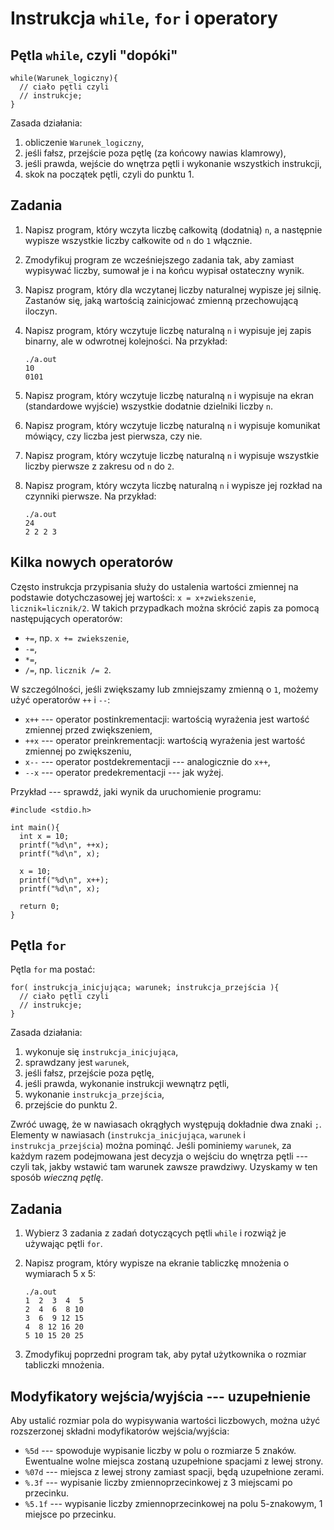 Instrukcja `while`, `for` i operatory
=====================

Pętla `while`, czyli "dopóki"
---------------------

    while(Warunek_logiczny){
      // ciało pętli czyli
      // instrukcje;
    }

Zasada działania:

1. obliczenie `Warunek_logiczny`,
2. jeśli fałsz, przejście poza pętlę (za końcowy nawias klamrowy),
3. jeśli prawda, wejście do wnętrza pętli i wykonanie wszystkich
   instrukcji,
4. skok na początek pętli, czyli do punktu 1.

Zadania
---------------------

1.  Napisz program, który wczyta liczbę całkowitą (dodatnią) `n`,
    a następnie wypisze wszystkie liczby całkowite od `n` do `1` włącznie.

2.  Zmodyfikuj program ze wcześniejszego zadania tak,
    aby zamiast wypisywać liczby, sumował je i na końcu wypisał
    ostateczny wynik.

3.  Napisz program, który dla wczytanej liczby naturalnej wypisze
    jej silnię.
    Zastanów się, jaką wartością zainicjować zmienną przechowującą
    iloczyn.

4.  Napisz program, który wczytuje liczbę naturalną `n` i wypisuje jej
    zapis binarny, ale w odwrotnej kolejności.
    Na przykład:

        ./a.out
        10
        0101

5.	Napisz program, który wczytuje liczbę naturalną `n`
    i wypisuje na ekran (standardowe wyjście) wszystkie dodatnie dzielniki
    liczby `n`.

6.	Napisz program, który wczytuje liczbę naturalną `n`
    i wypisuje komunikat mówiący, czy liczba jest pierwsza, czy nie.

7.  Napisz program, który wczytuje liczbę naturalną `n`
    i wypisuje wszystkie liczby pierwsze z zakresu od `n` do `2`.

8.	Napisz program, który wczyta liczbę naturalną `n`
    i wypisze jej rozkład na czynniki pierwsze. Na przykład:

        ./a.out
        24
        2 2 2 3

Kilka nowych operatorów
---------------------

Często instrukcja przypisania służy do ustalenia wartości zmiennej na
podstawie dotychczasowej jej wartości: `x = x+zwiekszenie`,
`licznik=licznik/2`.
W takich przypadkach można skrócić zapis za pomocą następujących
operatorów:

  * `+=`, np. `x += zwiekszenie`,
  * `-=`,
  * `*=`,
  * `/=`, np. `licznik /= 2`.

W szczególności, jeśli zwiększamy lub zmniejszamy zmienną o `1`,
możemy użyć operatorów `++` i `--`:

  * `x++` --- operator postinkrementacji: wartością wyrażenia jest wartość
    zmiennej przed zwiększeniem,
  * `++x` --- operator preinkrementacji: wartością wyrażenia jest wartość
    zmiennej po zwiększeniu,
  * `x--` --- operator postdekrementacji --- analogicznie do `x++`,
  * `--x` --- operator predekrementacji --- jak wyżej.

Przykład --- sprawdź, jaki wynik da uruchomienie programu:

    #include <stdio.h>

    int main(){
      int x = 10;
      printf("%d\n", ++x);
      printf("%d\n", x);

      x = 10;
      printf("%d\n", x++);
      printf("%d\n", x);

      return 0;
    }

Pętla `for`
---------------------
Pętla `for` ma postać:

    for( instrukcja_inicjująca; warunek; instrukcja_przejścia ){
      // ciało pętli czyli
      // instrukcje;
    }

Zasada działania:

  1.  wykonuje się `instrukcja_inicjująca`,
  2.  sprawdzany jest `warunek`,
  3.  jeśli fałsz, przejście poza pętlę,
  4.  jeśli prawda, wykonanie instrukcji wewnątrz pętli,
  5.  wykonanie `instrukcja_przejścia`,
  6.  przejście do punktu 2.

Zwróć uwagę, że w nawiasach okrągłych występują dokładnie dwa znaki `;`.
Elementy w nawiasach (`instrukcja_inicjująca`, `warunek` i
`instrukcja_przejścia`) można pominąć.
Jeśli pominiemy `warunek`, za każdym razem
podejmowana jest decyzja o wejściu do wnętrza pętli
--- czyli tak, jakby wstawić tam warunek zawsze prawdziwy.
Uzyskamy w ten sposób _wieczną pętlę_.

Zadania
---------------------

1.  Wybierz 3 zadania z zadań dotyczących pętli `while`
		i rozwiąż je używając pętli `for`.

2.  Napisz program, który wypisze na ekranie tabliczkę mnożenia o
		wymiarach 5 x 5:

        ./a.out
        1  2  3  4  5
        2  4  6  8 10
        3  6  9 12 15
        4  8 12 16 20
        5 10 15 20 25

3.  Zmodyfikuj poprzedni program tak, aby pytał użytkownika o rozmiar
		tabliczki mnożenia.

Modyfikatory wejścia/wyjścia --- uzupełnienie
---------------------
Aby ustalić rozmiar pola do wypisywania wartości liczbowych,
można użyć rozszerzonej składni modyfikatorów wejścia/wyjścia:

* `%5d` --- spowoduje wypisanie liczby w polu o rozmiarze 5 znaków.
  Ewentualne wolne miejsca zostaną uzupełnione spacjami z lewej strony.
* `%07d` --- miejsca z lewej strony zamiast spacji, będą uzupełnione zerami.
* `%.3f` --- wypisanie liczby zmiennoprzecinkowej z 3 miejscami po przecinku.
* `%5.1f` --- wypisanie liczby zmiennoprzecinkowej na polu 5-znakowym, 1
  miejsce po przecinku.
